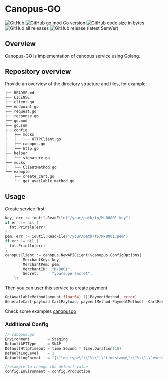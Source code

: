 # Canopus-GO

![GitHub](https://img.shields.io/github/license/alterraacademy/canopus-gopkg)
![GitHub go.mod Go version](https://img.shields.io/github/go-mod/go-version/alterraacademy/canopus-gopkg)
![GitHub code size in bytes](https://img.shields.io/github/languages/code-size/alterraacademy/canopus-gopkg)
![GitHub all releases](https://img.shields.io/github/downloads/alterraacademy/canopus-gopkg/total)
![GitHub release (latest SemVer)](https://img.shields.io/github/v/release/alterraacademy/canopus-gopkg?sort=semver)

## Overview

Canopus-GO is implementation of canopus service using Golang.

## Repository overview

Provide an overview of the directory structure and files, for example:
```bash
├── README.md
├── LICENSE
├── client.go
├── endpoint.go
├── request.go
├── response.go
├── go.mod
├── go.sum
├── config
│   ├── mocks
│   │   └── HTTPClient.go
│   ├── canopus.go
│   └── http.go
├── helper
│   └── signature.go
├── mocks
│   └── ClientMethod.go
└── example
    ├── create_cart.go
    └── get_available_method.go
```
## Usage

Create service first:
```go
key, err := ioutil.ReadFile("/your/path/to/M-00001.key")
if err != nil {
  fmt.Println(err)
}
pem, err := ioutil.ReadFile("/your/path/to/M-0001.pem")
if err != nil {
  fmt.Println(err)
}
canopusClient := canopus.NewAPICLient(&canopus.ConfigOptions{
		MerchantKey: key,
		MerchantPem: pem,
		MerchantID:  "M-0001",
		Secret:      "yoursupersecret",
	})
```

Then you can user this service to create payment

```go
GetAvailableMethod(amount float64) ([]PaymentMethod, error)
GenerateCart(payload CartPayload, paymentMethod PaymentMethod) (CartResponse, error)
```

Check some examples [canopusgo](https://github.com/alterraacademy/canopus-gopkg/tree/main/example)

### Additional Config

```go
// canopus.go
Environment        = Staging
DefaultAPIType     = SNAP
DefaultHttpTimeout = time.Second * time.Duration(10)
DefaultLogLevel    = 2
DefaultLogFormat   = "{\"log_type\":\"%s\",\"timestamp\":\"%s\",\"event\":\"%s\",\"detail\":\"%s\"}"

//example to change the default value
config.Environment = config.Production
```